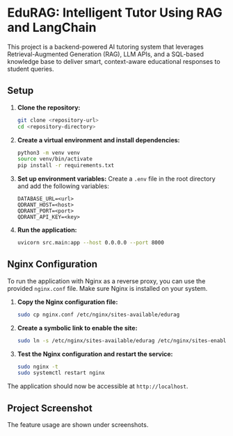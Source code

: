 # EduRAG: Intelligent Tutor Using RAG and LangChain

This project is a backend-powered AI tutoring system that leverages Retrieval-Augmented Generation (RAG), LLM APIs, and a SQL-based knowledge base to deliver smart, context-aware educational responses to student queries.

## Setup

1. **Clone the repository:**
   ```bash
   git clone <repository-url>
   cd <repository-directory>
   ```

2. **Create a virtual environment and install dependencies:**
   ```bash
   python3 -m venv venv
   source venv/bin/activate
   pip install -r requirements.txt
   ```

3. **Set up environment variables:**
   Create a `.env` file in the root directory and add the following variables:
   ```
   DATABASE_URL=<url>
   QDRANT_HOST=<host>
   QDRANT_PORT=<port>
   QDRANT_API_KEY=<key>
   ```

4. **Run the application:**
   ```bash
   uvicorn src.main:app --host 0.0.0.0 --port 8000
   ```

## Nginx Configuration

To run the application with Nginx as a reverse proxy, you can use the provided `nginx.conf` file. Make sure Nginx is installed on your system.

1. **Copy the Nginx configuration file:**
   ```bash
   sudo cp nginx.conf /etc/nginx/sites-available/edurag
   ```

2. **Create a symbolic link to enable the site:**
   ```bash
   sudo ln -s /etc/nginx/sites-available/edurag /etc/nginx/sites-enabled/
   ```

3. **Test the Nginx configuration and restart the service:**
   ```bash
   sudo nginx -t
   sudo systemctl restart nginx
   ```

The application should now be accessible at `http://localhost`.


## Project Screenshot
The feature usage are shown under screenshots.
